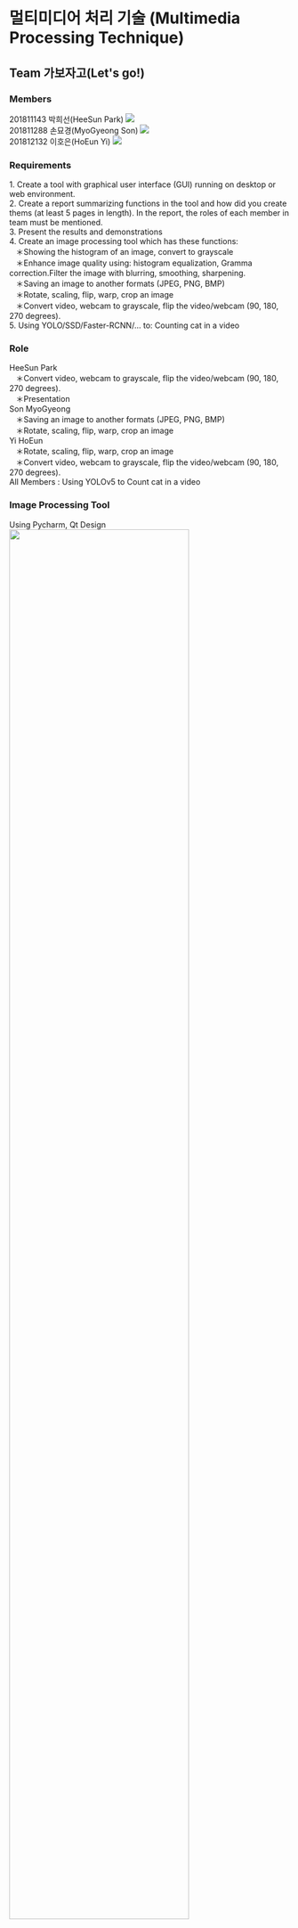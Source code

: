 <h1>멀티미디어 처리 기술 (Multimedia Processing Technique)</h1>
<h2>Team 가보자고(Let's go!)</h2>
<h3>Members</h3>
  201811143 박희선(HeeSun Park)
  <a href= "https://github.com/summeree22"><img src="https://img.shields.io/badge/GitHub-181717?style=flat-square&logo=GitHub&logoColor=white"/></a> <br>
  201811288 손묘경(MyoGyeong Son)
  <a href= "https://github.com/MyoGyeon"><img src="https://img.shields.io/badge/GitHub-181717?style=flat-square&logo=GitHub&logoColor=white"/></a> <br>
  201812132 이호은(HoEun Yi)
  <a href= "https://github.com/YIHOEUN"><img src="https://img.shields.io/badge/GitHub-181717?style=flat-square&logo=GitHub&logoColor=white"/></a> <br>

<h3>Requirements</h3>
<a>
1. Create a tool with graphical user interface (GUI) running on desktop or web environment.<br>
2. Create a report summarizing functions in the tool and how did you create thems (at least 5 pages in length). In the report, the roles of each member in team must be mentioned.<br>
3. Present the results and demonstrations <br>
4. Create an image processing tool which has these functions:<br>
&nbsp&nbsp&nbsp＊Showing the histogram of an image, convert to grayscale<br>
&nbsp&nbsp&nbsp＊Enhance image quality using: histogram equalization, Gramma correction.Filter the image with blurring, smoothing, sharpening.<br>
&nbsp&nbsp&nbsp＊Saving an image to another formats (JPEG, PNG, BMP)<br>
&nbsp&nbsp&nbsp＊Rotate, scaling, flip, warp, crop an image<br>
&nbsp&nbsp&nbsp＊Convert video, webcam to grayscale, flip the video/webcam (90, 180, 270 degrees).<br>
5. Using YOLO/SSD/Faster-RCNN/… to: Counting cat in a video
</a>


<h3>Role</h3>
HeeSun Park<br>
&nbsp&nbsp&nbsp＊Convert video, webcam to grayscale, flip the video/webcam (90, 180, 270 degrees).<br>
&nbsp&nbsp&nbsp＊Presentation<br>
Son MyoGyeong<br>
&nbsp&nbsp&nbsp＊Saving an image to another formats (JPEG, PNG, BMP)<br>
&nbsp&nbsp&nbsp＊Rotate, scaling, flip, warp, crop an image<br>
Yi HoEun<br>
&nbsp&nbsp&nbsp＊Rotate, scaling, flip, warp, crop an image<br>
&nbsp&nbsp&nbsp＊Convert video, webcam to grayscale, flip the video/webcam (90, 180, 270 degrees).<br>
All Members : Using YOLOv5 to Count cat in a video

<h3>Image Processing Tool</h3>
Using Pycharm, Qt Design<br>
<img width="80%" src="https://user-images.githubusercontent.com/102891699/172630110-e94715f2-14d1-4dc9-8146-c31d3ab1dc0c.png"/>

<h3>Couting cats in a video using Yolov5</h3>
Result<br>
<img width="960" alt="KakaoTalk_20220608_224352286" src="https://user-images.githubusercontent.com/102891699/172631958-f07ba420-2285-49d1-9047-fc13c0b3bbd5.png">
